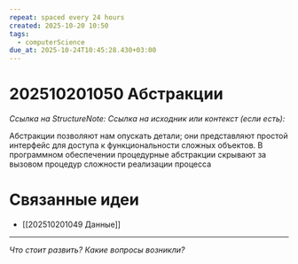 ```yaml
---
repeat: spaced every 24 hours
created: 2025-10-20 10:50
tags:
  - computerScience
due_at: 2025-10-24T10:45:28.430+03:00
---
```

# 202510201050 Абстракции

*Ссылка на StructureNote:*
*Ссылка на исходник или контекст (если есть):*

Абстракции позволяют нам опускать детали; они представляют простой интерфейс для доступа к функциональности сложных объектов. В программном обеспечении процедурные абстракции скрывают за вызовом процедур сложности реализации процесса

# Связанные идеи

- [[202510201049 Данные]]

---

*Что стоит развить? Какие вопросы возникли?*

